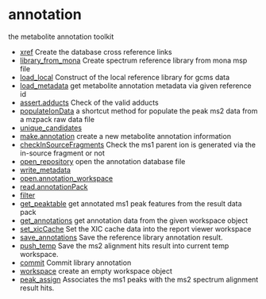 ﻿# annotation

the metabolite annotation toolkit

+ [xref](annotation/xref.1) Create the database cross reference links
+ [library_from_mona](annotation/library_from_mona.1) Create spectrum reference library from mona msp file
+ [load_local](annotation/load_local.1) Construct of the local reference library for gcms data
+ [load_metadata](annotation/load_metadata.1) get metabolite annotation metadata via given reference id
+ [assert.adducts](annotation/assert.adducts.1) Check of the valid adducts
+ [populateIonData](annotation/populateIonData.1) a shortcut method for populate the peak ms2 data from a mzpack raw data file
+ [unique_candidates](annotation/unique_candidates.1) 
+ [make.annotation](annotation/make.annotation.1) create a new metabolite annotation information
+ [checkInSourceFragments](annotation/checkInSourceFragments.1) Check the ms1 parent ion is generated via the in-source fragment or not
+ [open_repository](annotation/open_repository.1) open the annotation database file
+ [write_metadata](annotation/write_metadata.1) 
+ [open.annotation_workspace](annotation/open.annotation_workspace.1) 
+ [read.annotationPack](annotation/read.annotationPack.1) 
+ [filter](annotation/filter.1) 
+ [get_peaktable](annotation/get_peaktable.1) get annotated ms1 peak features from the result data pack
+ [get_annotations](annotation/get_annotations.1) get annotation data from the given workspace object
+ [set_xicCache](annotation/set_xicCache.1) Set the XIC cache data into the report viewer workspace
+ [save_annotations](annotation/save_annotations.1) Save the reference library annotation result.
+ [push_temp](annotation/push_temp.1) Save the ms2 alignment hits result into current temp workspace.
+ [commit](annotation/commit.1) Commit library annotation
+ [workspace](annotation/workspace.1) create an empty workspace object
+ [peak_assign](annotation/peak_assign.1) Associates the ms1 peaks with the ms2 spectrum alignment result hits.
